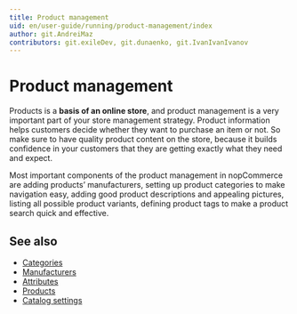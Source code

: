 ```yaml
---
title: Product management
uid: en/user-guide/running/product-management/index
author: git.AndreiMaz
contributors: git.exileDev, git.dunaenko, git.IvanIvanIvanov
---
```


# Product management

Products is a **basis of an online store**, and product management is a very important part of your store management strategy. Product information helps customers decide whether they want to purchase an item or not. So make sure to have quality product content on the store, because it builds confidence in your customers that they are getting exactly what they need and expect.

Most important components of the product management in nopCommerce are adding products’ manufacturers, setting up product categories to make navigation easy, adding good product descriptions and appealing pictures, listing all possible product variants, defining product tags to make a product search quick and effective.

## See also

* [Categories](xref:en/user-guide/running/product-management/categories)
* [Manufacturers](xref:en/user-guide/running/product-management/manufacturers)
* [Attributes](xref:en/user-guide/running/product-management/attributes/index)
* [Products](xref:en/user-guide/running/product-management/products/index)
* [Catalog settings](xref:en/user-guide/running/product-management/catalog-settings)
